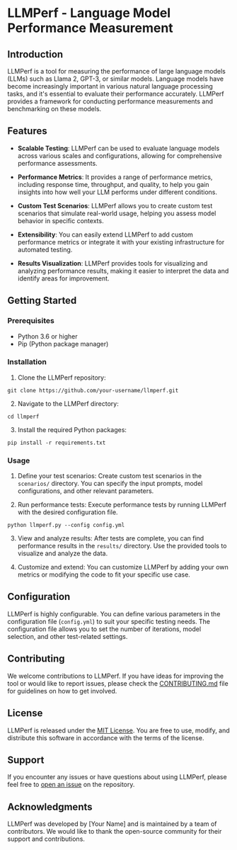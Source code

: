 # LLMPerf - Language Model Performance Measurement

## Introduction

LLMPerf is a tool for measuring the performance of large language models (LLMs) such as Llama 2, GPT-3, or similar models. Language models have become increasingly important in various natural language processing tasks, and it's essential to evaluate their performance accurately. LLMPerf provides a framework for conducting performance measurements and benchmarking on these models.

## Features

- **Scalable Testing**: LLMPerf can be used to evaluate language models across various scales and configurations, allowing for comprehensive performance assessments.

- **Performance Metrics**: It provides a range of performance metrics, including response time, throughput, and quality, to help you gain insights into how well your LLM performs under different conditions.

- **Custom Test Scenarios**: LLMPerf allows you to create custom test scenarios that simulate real-world usage, helping you assess model behavior in specific contexts.

- **Extensibility**: You can easily extend LLMPerf to add custom performance metrics or integrate it with your existing infrastructure for automated testing.

- **Results Visualization**: LLMPerf provides tools for visualizing and analyzing performance results, making it easier to interpret the data and identify areas for improvement.

## Getting Started

### Prerequisites

- Python 3.6 or higher
- Pip (Python package manager)

### Installation

1. Clone the LLMPerf repository:

```git clone https://github.com/your-username/llmperf.git```

2. Navigate to the LLMPerf directory:

```cd llmperf```

3. Install the required Python packages:

```pip install -r requirements.txt```

### Usage

1. Define your test scenarios: Create custom test scenarios in the `scenarios/` directory. You can specify the input prompts, model configurations, and other relevant parameters.

2. Run performance tests: Execute performance tests by running LLMPerf with the desired configuration file.

```python llmperf.py --config config.yml```

3. View and analyze results: After tests are complete, you can find performance results in the `results/` directory. Use the provided tools to visualize and analyze the data.

4. Customize and extend: You can customize LLMPerf by adding your own metrics or modifying the code to fit your specific use case.

## Configuration

LLMPerf is highly configurable. You can define various parameters in the configuration file (`config.yml`) to suit your specific testing needs. The configuration file allows you to set the number of iterations, model selection, and other test-related settings.

## Contributing

We welcome contributions to LLMPerf. If you have ideas for improving the tool or would like to report issues, please check the [CONTRIBUTING.md](CONTRIBUTING.md) file for guidelines on how to get involved.

## License

LLMPerf is released under the [MIT License](LICENSE). You are free to use, modify, and distribute this software in accordance with the terms of the license.

## Support

If you encounter any issues or have questions about using LLMPerf, please feel free to [open an issue](https://github.com/your-username/llmperf/issues) on the repository.

## Acknowledgments

LLMPerf was developed by [Your Name] and is maintained by a team of contributors. We would like to thank the open-source community for their support and contributions.
